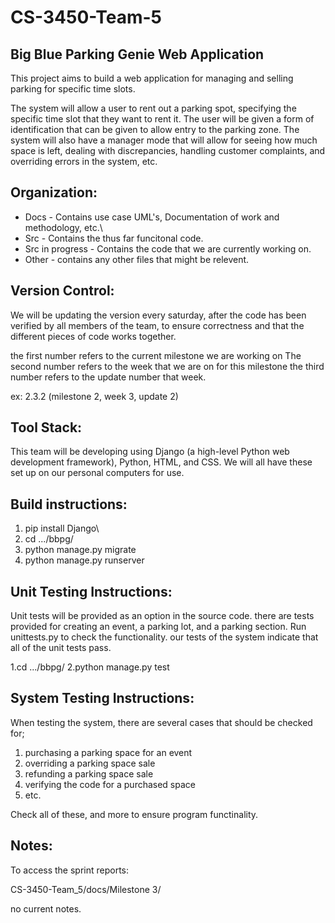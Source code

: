# CS-3450-Team-5
## Big Blue Parking Genie Web Application
This project aims to build a web application for managing and selling parking for specific time slots.

The system will allow a user to rent out a parking spot, specifying the specific time slot that they want to rent it. The user will be given a form of identification that can be given to allow entry to the parking zone. The system will also have a manager mode that will allow for seeing how much space is left, dealing with discrepancies, handling customer complaints, and overriding errors in the system, etc.

## Organization:

- Docs - Contains use case UML's, Documentation of work and methodology, etc.\
- Src - Contains the thus far funcitonal code.  
- Src in progress - Contains the code that we are currently working on.  
- Other - contains any other files that might be relevent.  

## Version Control:

We will be updating the version every saturday, after the code has been 
verified by all members of the team, to ensure correctness and that the 
different pieces of code works together.

the first number refers to the current milestone we are working on
The second number refers to the week that we are on for this milestone
the third number refers to the update number that week.

ex: 2.3.2 (milestone 2, week 3, update 2)
 
## Tool Stack:

This team will be developing using Django (a high-level Python web development framework), Python, HTML, and CSS. We will all
have these set up on our personal computers for use.

## Build instructions:

1. pip install Django\
2. cd .../bbpg/
3. python manage.py migrate
4. python manage.py runserver 

## Unit Testing Instructions:

Unit tests will be provided as an option in the source code. there are tests provided for creating an event, a parking lot, and a parking section. Run unittests.py to check the functionality. our tests of the system indicate that all of the unit tests pass.

1.cd .../bbpg/
2.python manage.py test

## System Testing Instructions:

When testing the system, there are several cases that should be checked for;

1. purchasing a parking space for an event
2. overriding a parking space sale
3. refunding a parking space sale
5. verifying the code for a purchased space
6. etc.

Check all of these, and more to ensure program functinality.

## Notes:

To access the sprint reports:

CS-3450-Team_5/docs/Milestone 3/

no current notes.
